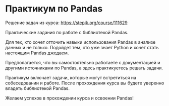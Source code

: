 # Практикум по Pandas
Решение задач из курса: https://stepik.org/course/111629

Практические задания по работе с библиотекой Pandas.

Для тех, кто хочет отточить навыки использования Pandas в анализе данных и не только. Подойдет тем, кто уже знает Python и хочет стать настоящим Pandas джедаем. 
 
Предполагается, что вы самостоятельно работаете с документацией и другими источниками по Pandas, а здесь практикуетесь решать задачи.
 
Практикум включает задачи, которые могут встретиться на собеседовании и работе. После прохождения курса вы будете уверенно владеть библиотекой Pandas.

Желаем успехов в прохождении курса и освоении Pandas!

